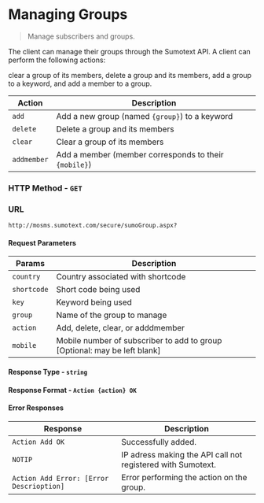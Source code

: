 Managing Groups
=====
> Manage subscribers and groups.

The client can manage their groups through the Sumotext API. A client can perform the following actions:

clear a group of its members, delete a group and its members, add a group to a keyword, and add a member to a group.

Action | Description
----- | -----
`add` | Add a new group (named `{group}`) to a keyword
`delete` | Delete a group and its members
`clear` | Clear a group of its members
`addmember` | Add a member (member corresponds to their `{mobile}`)

### HTTP Method - `GET`

### URL
```
http://mosms.sumotext.com/secure/sumoGroup.aspx?
```

#### Request Parameters
Params | Description
----|----
`country` | Country associated with shortcode
`shortcode` | Short code being used
`key` | Keyword being used
`group` | Name of the group to manage
`action` | Add, delete, clear, or adddmember
`mobile` | Mobile number of subscriber to add to group [Optional: may be left blank]

#### Response Type - `string`
#### Response Format - `Action {action} OK`
#### Error Responses
Response | Description
--- | --- 
`Action Add OK` | Successfully added.
`NOTIP` | IP adress making the API call not registered with Sumotext.
`Action Add Error: [Error Descrioption]` | Error performing the action on the group.

